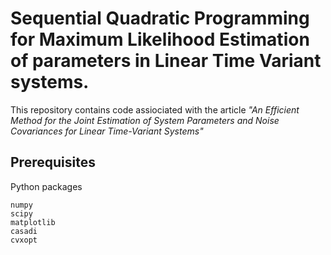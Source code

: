 # Sequential Quadratic Programming for Maximum Likelihood Estimation of parameters in Linear Time Variant systems.
This repository contains code assiociated with the article _"An Efficient Method for the Joint Estimation of System Parameters and
Noise Covariances for Linear Time-Variant Systems"_

## Prerequisites

Python packages
```
numpy
scipy
matplotlib
casadi
cvxopt
```
